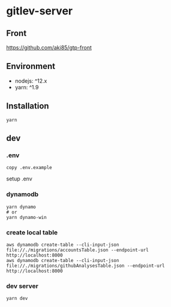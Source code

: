 # gitlev-server

## Front
https://github.com/aki85/gtp-front

## Environment
* nodejs: ^12.x
* yarn: ^1.9

## Installation
```
yarn
```

## dev

### .env
```
copy .env.example
```
setup .env

### dynamodb
```
yarn dynamo
# or
yarn dynamo-win
```

### create local table
```
aws dynamodb create-table --cli-input-json file://./migrations/accountsTable.json --endpoint-url http://localhost:8000
aws dynamodb create-table --cli-input-json file://./migrations/githubAnalysesTable.json --endpoint-url http://localhost:8000
```

### dev server
```
yarn dev
```
